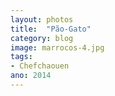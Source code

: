 ```yaml
---
layout: photos
title:  "Pão-Gato"
category: blog
image: marrocos-4.jpg
tags:
- Chefchaouen
ano: 2014
---
```





